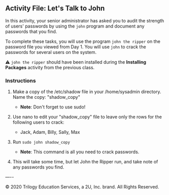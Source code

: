 ## Activity File: Let's Talk to John


In this activity, your senior administrator has asked you to audit the strength of users' passwords by using the `john` program and document any passwords that you find.

To complete these tasks, you will use the program `john the ripper` on the password file you viewed from Day 1. You will use `john` to crack the passwords for several users on the system. 

:warning: `john the ripper` should have been installed during the **Installing Packages** activity from the previous class. 

### Instructions

1. Make a copy of the /etc/shadow file in your /home/sysadmin directory.  Name the copy: "shadow_copy"

    - **Note**: Don't forget to use sudo!
  
2. Use nano to edit your "shadow_copy" file to leave only the rows for the following users to crack:
      - Jack, Adam, Billy, Sally, Max

3. Run `sudo john shadow_copy`
     - **Note**: This command is all you need to crack passwords.

4. This will take some time, but let John the Ripper run, and take note of any passwords you find.

—--

© 2020 Trilogy Education Services, a 2U, Inc. brand. All Rights Reserved.


